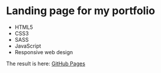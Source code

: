 # Landing page for my portfolio

- HTML5
- CSS3
- SASS
- JavaScript
- Responsive web design

The result is here: [GitHub Pages](https://yevhenmedovnyk.github.io/Britlex_landingPage/)
